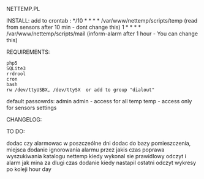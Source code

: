 NETTEMP.PL

INSTALL:
add to crontab :
*/10 * * * *    /var/www/nettemp/scripts/temp (read from sensors after 10 min - dont change this)
1 * * * *       /var/www/nettemp/scripts/mail (inform-alarm after 1 hour - You can change this) 

REQUIREMENTS:

    php5
    SQLite3
    rrdrool
    cron
    bash
    rw /dev/ttyUSBX, /dev/ttySX  or add to group "dialout"
    
default passowrds:
admin admin - access for all
temp temp - access only for sensors settings

CHANGELOG:

TO DO:

dodac czy alarmowac w poszczeólne dni
dodac do bazy pomieszczenia, miejsca
dodanie ignorowania alarmu przez jakis czas
poprawa wyszukiwania katalogu nettemp
kiedy wykonal sie prawidlowy odczyt i alarm jak mina za dlugi czas
dodanie kiedy nastapil ostatni odczyt
wykresy po koleji hour day


